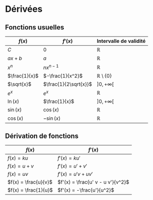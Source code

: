 # Dérivées

## Fonctions usuelles

| $f(x)$ | $f'(x)$ | Intervalle de validité |
| - | - | - |
| $C$ | 0 | $\mathbb{R}$ |
| $ax + b$ | $a$ | $\mathbb{R}$ |
| $x^n$ | $n x^{n-1}$ | $\mathbb{R}$ |
| $\frac{1}{x}$ | $-\frac{1}{x^2}$ | $\mathbb{R} \setminus \{0\}$ |
| $\sqrt{x}$ | $\frac{1}{2\sqrt{x}}$ | $]0, +\infty[$ |
| $e^x$ | $e^x$ | $\mathbb{R}$ |
| $\ln(x)$ | $\frac{1}{x}$ | $]0, +\infty[$ |
| $\sin(x)$ | $\cos(x)$ | $\mathbb{R}$ |
| $\cos(x)$ | $-\sin(x)$ | $\mathbb{R}$ |

## Dérivation de fonctions

| $f(x)$ | $f'(x)$ |
| - | - |
| $f(x) = k u$ | $f'(x) = k u'$ |
| $f(x) = u + v$ | $f'(x) = u' + v'$ |
| $f(x) = u v$ | $f'(x) = u' v + u v'$ |
| $f(x) = \frac{u}{v}$ | $f'(x) = \frac{u' v - u v'}{v^2}$ |
| $f(x) = \frac{1}{u}$ | $f'(x) = -\frac{u'}{u^2}$ |
